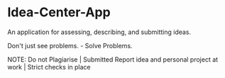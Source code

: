 # Idea-Center-App
An application for assessing, describing, and submitting ideas.

Don't just see problems. - Solve Problems.

NOTE: Do not Plagiarise | Submitted Report idea and personal project at work | Strict checks in place
